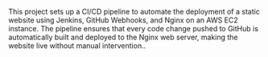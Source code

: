 This project sets up a CI/CD pipeline to automate the deployment of a static website using Jenkins, GitHub Webhooks, and Nginx on an AWS EC2 instance. The pipeline ensures that every code change pushed to GitHub is automatically built and deployed to the Nginx web server, making the website live without manual intervention..
